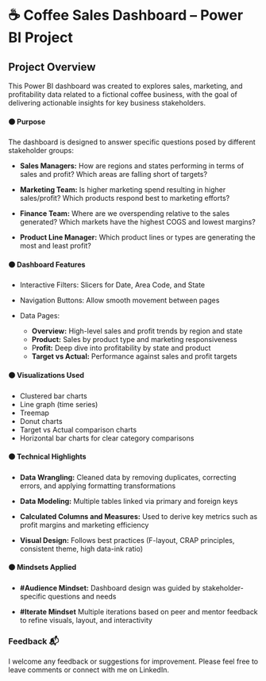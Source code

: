 # ☕ Coffee Sales Dashboard – Power BI Project

## Project Overview
This Power BI dashboard was created to explores sales, marketing, and profitability data related to a fictional coffee business, with the goal of delivering actionable insights for key business stakeholders.

#### 🟤 Purpose
The dashboard is designed to answer specific questions posed by different stakeholder groups:

  - **Sales Managers:** How are regions and states performing in terms of sales and profit? Which areas are falling short of targets?

  - **Marketing Team:** Is higher marketing spend resulting in higher sales/profit? Which products respond best to marketing efforts?

  - **Finance Team:** Where are we overspending relative to the sales generated? Which markets have the highest COGS and lowest margins?

  - **Product Line Manager:** Which product lines or types are generating the most and least profit?

#### 🟤 Dashboard Features

 - Interactive Filters: Slicers for Date, Area Code, and State
 - Navigation Buttons: Allow smooth movement between pages
 - Data Pages:

   - **Overview:** High-level sales and profit trends by region and state
   - **Product:** Sales by product type and marketing responsiveness
   - P**rofit:** Deep dive into profitability by state and product
   - **Target vs Actual:** Performance against sales and profit targets

#### 🟤 Visualizations Used

  - Clustered bar charts
  - Line graph (time series)
  - Treemap
  - Donut charts
  - Target vs Actual comparison charts
  - Horizontal bar charts for clear category comparisons

#### 🟤 Technical Highlights
- **Data Wrangling:** Cleaned data by removing duplicates, correcting errors, and applying formatting transformations

- **Data Modeling:** Multiple tables linked via primary and foreign keys

- **Calculated Columns and Measures:** Used to derive key metrics such as profit margins and marketing efficiency

- **Visual Design:** Follows best practices (F-layout, CRAP principles, consistent theme, high data-ink ratio)

#### 🟤 Mindsets Applied
- **#Audience Mindset:** Dashboard design was guided by stakeholder-specific questions and needs

- **#Iterate Mindset** Multiple iterations based on peer and mentor feedback to refine visuals, layout, and interactivity



### Feedback 📬 

I welcome any feedback or suggestions for improvement. Please feel free to leave comments or connect with me on LinkedIn.
